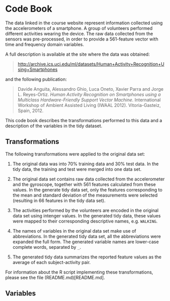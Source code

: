 Code Book
=========

The data linked in the course website represent information collected
using the accelerometers of a smartphone. A group of volunteers performed 
different activities wearing the device. The raw data collected from
the sensors was pre-processed, in order to provide a 561-feature vector
with time and frequency domain variables.

A full description is available at the site where the data was obtained:

> http://archive.ics.uci.edu/ml/datasets/Human+Activity+Recognition+Using+Smartphones 

and the following publication:

> Davide Anguita, Alessandro Ghio, Luca Oneto, Xavier Parra and Jorge L. Reyes-Ortiz.
> *Human Activity Recognition on Smartphones using a Multiclass Hardware-Friendly
> Support Vector Machine*. International Workshop of Ambient Assisted Living
> (IWAAL 2012). Vitoria-Gasteiz, Spain, 2012.

This code book describes the transformations performed to this data and a
description of the variables in the tidy dataset.

Transformations
---------------

The following transformations were applied to the original data set:

1.  The original data was into 70% training data and 30% test data.
    In the tidy data, the training and test were merged into one data set.

2.  The original data set contains raw data collected from the accelerometer 
    and the gyroscope, together with 561 features calculated from these values.
    In the generate tidy data set, only the features corresponding to the
    mean and standard deviation of the measurements were selected (resulting 
    in 66 features in the tidy data set).

3.  The activities performed by the volunteers are encoded in the original data 
    set using intenger values. In the generated tidy data, these values were 
    mapped to their corresponding descriptive names, e.g. `WALKING`.

4.  The names of variables in the original data set make use of abbreviations.
    In the generated tidy data set, all the abbreviations were expanded the 
    full form. The generated variable names are lower-case complete words,
    separated by `_`.

5.  The generated tidy data summarizes the reported feature values as the 
    average of each subject-activity pair.

For information about the R script implementing these transformations,
please see the file (README.md)[README.md].

Variables
---------
